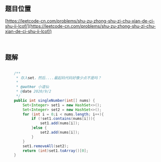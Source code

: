 ## 题目位置

[https://leetcode-cn.com/problems/shu-zu-zhong-shu-zi-chu-xian-de-ci-shu-ii-lcof/](https://leetcode-cn.com/problems/shu-zu-zhong-shu-zi-chu-xian-de-ci-shu-ii-lcof/)

<br/>

## 题解

```java

    /**
     * 存入set，然后....最起码代码好像少点不是吗？
     *
     * @author 小道仙
     * @date 2020/9/2
     */
    public int singleNumber(int[] nums) {
        Set<Integer> set1 = new HashSet<>();
        Set<Integer> set2 = new HashSet<>();
        for (int i = 0;i < nums.length; i++){
            if (!set1.contains(nums[i])){
                set1.add(nums[i]);
            }else {
                set2.add(nums[i]);
            }
        }
        set1.removeAll(set2);
        return (int)set1.toArray()[0];
    }

```